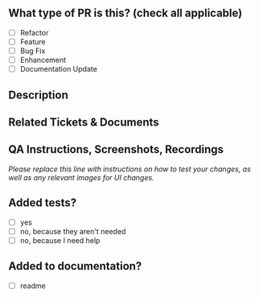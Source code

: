 ## What type of PR is this? (check all applicable)

- [ ] Refactor
- [ ] Feature
- [ ] Bug Fix
- [ ] Enhancement
- [ ] Documentation Update

## Description

## Related Tickets & Documents

## QA Instructions, Screenshots, Recordings

_Please replace this line with instructions on how to test your changes, as well
as any relevant images for UI changes._

## Added tests?

- [ ] yes
- [ ] no, because they aren't needed
- [ ] no, because I need help

## Added to documentation?

- [ ] readme
